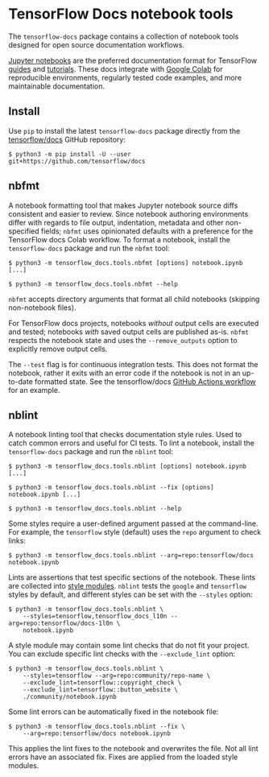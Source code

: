 # TensorFlow Docs notebook tools

The `tensorflow-docs` package contains a collection of notebook tools designed
for open source documentation workflows.

[Jupyter notebooks](https://nbformat.readthedocs.io/en/latest/) are the
preferred documentation format for TensorFlow
[guides](https://www.tensorflow.org/guide) and
[tutorials](https://www.tensorflow.org/tutorials). These docs integrate with
[Google Colab](https://colab.research.google.com/github/tensorflow/docs/blob/master/site/en/tutorials/quickstart/beginner.ipynb)
for reproducible environments, regularly tested code examples, and more
maintainable documentation.


## Install

Use `pip` to install the latest `tensorflow-docs` package directly from the
[tensorflow/docs](https://github.com/tensorflow/docs) GitHub repository:

```
$ python3 -m pip install -U --user git+https://github.com/tensorflow/docs
```


## nbfmt

A notebook formatting tool that makes Jupyter notebook source diffs consistent
and easier to review. Since notebook authoring environments differ with regards
to file output, indentation, metadata and other non-specified fields; `nbfmt`
uses opinionated defaults with a preference for the TensorFlow docs Colab
workflow. To format a notebook, install the `tensorflow-docs` package and run
the `nbfmt` tool:

```
$ python3 -m tensorflow_docs.tools.nbfmt [options] notebook.ipynb [...]

$ python3 -m tensorflow_docs.tools.nbfmt --help
```

`nbfmt` accepts directory arguments that format all child notebooks (skipping
non-notebook files).

For TensorFlow docs projects, notebooks *without* output cells are executed and
tested; notebooks *with* saved output cells are published as-is. `nbfmt`
respects the notebook state and uses the `--remove_outputs` option to explicitly
remove output cells.

The `--test` flag is for continuous integration tests. This does not format the
notebook, rather it exits with an error code if the notebook is not in an
up-to-date formatted state. See the tensorflow/docs
[GitHub Actions workflow](https://github.com/tensorflow/docs/blob/master/.github/workflows/ci.yaml)
for an example.


## nblint

A notebook linting tool that checks documentation style rules. Used to catch
common errors and useful for CI tests. To lint a notebook, install the
`tensorflow-docs` package and run the `nblint` tool:

```
$ python3 -m tensorflow_docs.tools.nblint [options] notebook.ipynb [...]

$ python3 -m tensorflow_docs.tools.nblint --fix [options] notebook.ipynb [...]

$ python3 -m tensorflow_docs.tools.nblint --help
```

Some styles require a user-defined argument passed at the command-line. For
example, the `tensorflow` style (default) uses the `repo` argument to check links:

```
$ python3 -m tensorflow_docs.tools.nblint --arg=repo:tensorflow/docs notebook.ipynb
```

Lints are assertions that test specific sections of the notebook. These lints
are collected into
[style modules](https://github.com/tensorflow/docs/tree/master/tools/tensorflow_docs/tools/nblint/style).
`nblint` tests the `google` and `tensorflow` styles by default, and different
styles can be set with the `--styles` option:

```
$ python3 -m tensorflow_docs.tools.nblint \
    --styles=tensorflow,tensorflow_docs_l10n --arg=repo:tensorflow/docs-1l0n \
    notebook.ipynb
```

A style module may contain some lint checks that do not fit your project. You
can exclude specific lint checks with the `--exclude_lint` option:

```
$ python3 -m tensorflow_docs.tools.nblint \
    --styles=tensorflow --arg=repo:community/repo-name \
    --exclude_lint=tensorflow::copyright_check \
    --exclude_lint=tensorflow::button_website \
    ./community/notebook.ipynb
```

Some lint errors can be automatically fixed in the notebook file:

```
$ python3 -m tensorflow_docs.tools.nblint --fix \
    --arg=repo:tensorflow/docs notebook.ipynb
```

This applies the lint fixes to the notebook and overwrites the file. Not all
lint errors have an associated fix. Fixes are applied from the loaded style
modules.
